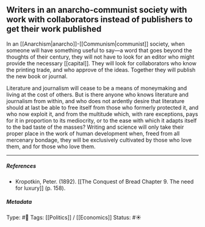 ## Writers in an anarcho-communist society with work with collaborators instead of publishers to get their work published  # 

In an [[Anarchism|anarcho]]-[[Communism|communist]] society, when someone will have something useful to say—a word that goes beyond the thoughts of their century, they will not have to look for an editor who might provide the necessary [[capital]]. They will look for collaborators who know the printing trade, and who approve of the ideas. Together they will publish the new book or journal.

Literature and journalism will cease to be a means of moneymaking and living at the cost of others. But is there anyone who knows literature and journalism from within, and who does not ardently desire that literature should at last be able to free itself from those who formerly protected it, and who now exploit it, and from the multitude which, with rare exceptions, pays for it in proportion to its mediocrity, or to the ease with which it adapts itself to the bad taste of the masses? Writing and science will only take their proper place in the work of human development when, freed from all mercenary bondage, they will be exclusively cultivated by those who love them, and for those who love them.

___

##### References

- Kropotkin, Peter. (1892). [[The Conquest of Bread Chapter 9. The need for luxury]] (p. 158).

##### Metadata

Type: #🔴 
Tags: [[Politics]] / [[Economics]] 
Status: #☀️ 